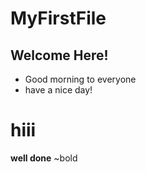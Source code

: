 # MyFirstFile
## Welcome Here!
* Good morning to everyone
* have a nice day!
<h1> hiii</h1>
<strong>well done</strong>
~bold
